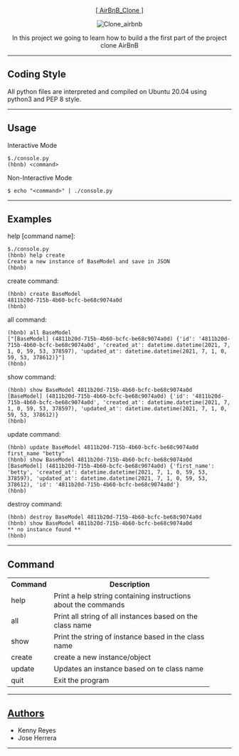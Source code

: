 <p align="center">
   <a href="https://github.com/KennyReyesS/AirBnB_clone">[ AirBnB_Clone ]</a>
</p>

<p align = "center">
   <img src="https://i.ibb.co/YNcJjqS/Clone-airbnb.jpg" alt="Clone_airbnb" border="0">
</p>

<p align="center">
        In this project we going to learn how to build a the first part of the project clone AirBnB
</p>

---

Coding Style
-----------
All python files are interpreted and compiled on Ubuntu 20.04 using python3 and PEP 8 style.


---

Usage
-----------
<p>Interactive Mode</p>

```
$./console.py
(hbnb) <command>
```

<p>Non-Interactive Mode</p>

```
$ echo "<command>" | ./console.py
```

---
Examples
-----------

help [command name]:
```
$./console.py
(hbnb) help create
Create a new instance of BaseModel and save in JSON
(hbnb)
```

create command:
```
(hbnb) create BaseModel
4811b20d-715b-4b60-bcfc-be68c9074a0d
(hbnb)
```

all command:
```
(hbnb) all BaseModel
["[BaseModel] (4811b20d-715b-4b60-bcfc-be68c9074a0d) {'id': '4811b20d-715b-4b60-bcfc-be68c9074a0d', 'created_at': datetime.datetime(2021, 7, 1, 0, 59, 53, 378597), 'updated_at': datetime.datetime(2021, 7, 1, 0, 59, 53, 378612)}"]
(hbnb)
```

show command:
```
(hbnb) show BaseModel 4811b20d-715b-4b60-bcfc-be68c9074a0d
[BaseModel] (4811b20d-715b-4b60-bcfc-be68c9074a0d) {'id': '4811b20d-715b-4b60-bcfc-be68c9074a0d', 'created_at': datetime.datetime(2021, 7, 1, 0, 59, 53, 378597), 'updated_at': datetime.datetime(2021, 7, 1, 0, 59, 53, 378612)}
(hbnb)
```

update command:
```
(hbnb) update BaseModel 4811b20d-715b-4b60-bcfc-be68c9074a0d first_name "betty"
(hbnb) show BaseModel 4811b20d-715b-4b60-bcfc-be68c9074a0d
[BaseModel] (4811b20d-715b-4b60-bcfc-be68c9074a0d) {'first_name': 'betty', 'created_at': datetime.datetime(2021, 7, 1, 0, 59, 53, 378597), 'updated_at': datetime.datetime(2021, 7, 1, 0, 59, 53, 378612), 'id': '4811b20d-715b-4b60-bcfc-be68c9074a0d'}
(hbnb)
```

destroy command:
```
(hbnb) destroy BaseModel 4811b20d-715b-4b60-bcfc-be68c9074a0d
(hbnb) show BaseModel 4811b20d-715b-4b60-bcfc-be68c9074a0d
** no instance found **
(hbnb)
```

---
Command
------------

<table style= "width:90%">
	<tr>
		<th>Command</th>
		<th>Description</th>
	</tr>
	<tr>
		<td>help <command name> </td>
		<td>Print a help string containing instructions about the commands</td>
	</tr>
	<tr>
		<td>all <class name> </td>
		<td>Print all string of all instances based on the class name</td>
	</tr>
	<tr>
		<td>show <class name> </td>
                <td>Print the string of instance based in the class name</td>
	</tr>
	<tr>
                <td>create <class name> </td>
                <td>create a new instance/object</td>
        </tr>
	<tr>
                <td>update <class name> </td>
                <td>Updates an instance based on te class name</td>
        </tr>
	<tr>
                <td>quit</td>
                <td>Exit the program</td>
        </tr>

</table>

---
## [Authors](https://github.com/KennyReyesS/AirBnB_clone/blob/main/AUTHORS)

<ul>
        <li>Kenny Reyes</li>
        <li>Jose Herrera</li>
</ul>

-------

